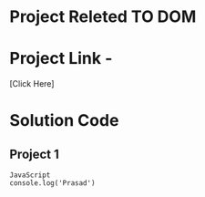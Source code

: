 # Project Releted TO DOM
# Project Link - 
[Click Here]

# Solution Code

## Project 1
```
JavaScript
console.log('Prasad')
```